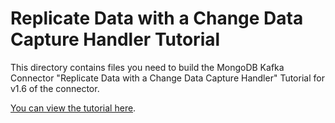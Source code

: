 # Replicate Data with a Change Data Capture Handler Tutorial

This directory contains files you need to build the MongoDB Kafka Connector
"Replicate Data with a Change Data Capture Handler" Tutorial for v1.6 of the connector.

[You can view the tutorial here](https://docs.mongodb.com/kafka-connector/v1.6/tutorials/replicate-with-cdc/).
